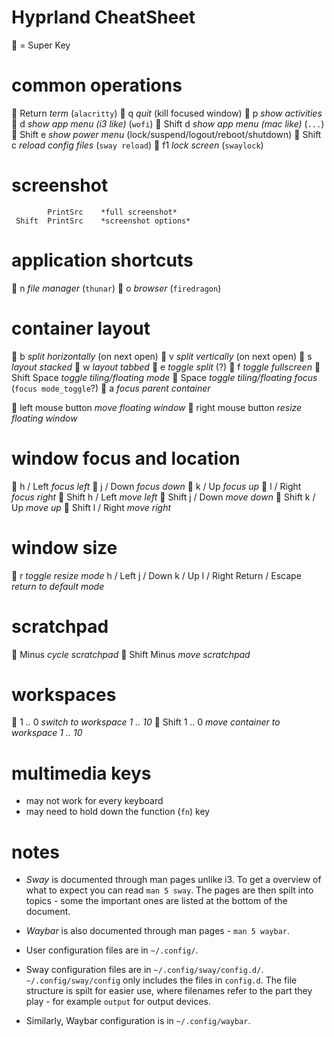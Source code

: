 # Hyprland CheatSheet #

   = Super Key

# common operations
           Return      *term* (`alacritty`)
           q           *quit* (kill focused window)
           p           *show activities*
           d           *show app menu (i3 like)* (`wofi`)
    Shift  d           *show app menu (mac like)* (`...`)
    Shift  e           *show power menu* (lock/suspend/logout/reboot/shutdown)
    Shift  c           *reload config files* (`sway reload`)
           f1          *lock screen* (`swaylock`)

# screenshot
            PrintSrc    *full screenshot*
     Shift  PrintSrc    *screenshot options*

# application shortcuts
           n           *file manager* (`thunar`)
           o           *browser* (`firedragon`)

# container layout
           b           *split horizontally* (on next open)
           v           *split vertically*   (on next open)
           s           *layout stacked*
           w           *layout tabbed*
           e           *toggle split* (?)
           f           *toggle fullscreen*
   Shift   Space       *toggle tiling/floating mode*
           Space       *toggle tiling/floating focus* (`focus mode_toggle`?)
           a           *focus parent container*

     left mouse button *move floating window*
    right mouse button *resize floating window*

# window focus and location
           h / Left    *focus left*
           j / Down    *focus down*
           k / Up      *focus up*
           l / Right   *focus right*
    Shift  h / Left    *move left*
    Shift  j / Down    *move down*
    Shift  k / Up      *move up*
    Shift  l / Right   *move right*

# window size
           r           *toggle resize mode*
            h / Left
            j / Down
            k / Up
            l / Right
       Return / Escape  *return to default mode*

# scratchpad
           Minus       *cycle scratchpad*
    Shift  Minus       *move scratchpad*

# workspaces
           1 .. 0      *switch to workspace 1 .. 10*
    Shift  1 .. 0      *move container to workspace 1 .. 10*

# multimedia keys
  - may not work for every keyboard
  - may need to hold down the function (`fn`) key

# notes
  - *Sway* is documented through man pages unlike i3.
    To get a overview of what to expect you can read `man 5 sway`.
    The pages are then spilt into topics - some the important ones 
    are listed at the bottom of the document. 
  - *Waybar* is also documented through man pages - `man 5 waybar`. 

  - User configuration files are in `~/.config/`.
  - Sway configuration files are in `~/.config/sway/config.d/`.
    `~/.config/sway/config` only includes the files in `config.d`.
    The file structure is spilt for easier use, where filenames refer 
    to the part they play - for example `output` for output devices.
  - Similarly, Waybar configuration is in `~/.config/waybar`.
